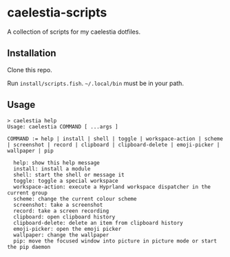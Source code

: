 # caelestia-scripts

A collection of scripts for my caelestia dotfiles.

## Installation

Clone this repo.

Run `install/scripts.fish`.
`~/.local/bin` must be in your path.

## Usage

```
> caelestia help
Usage: caelestia COMMAND [ ...args ]

COMMAND := help | install | shell | toggle | workspace-action | scheme | screenshot | record | clipboard | clipboard-delete | emoji-picker | wallpaper | pip

  help: show this help message
  install: install a module
  shell: start the shell or message it
  toggle: toggle a special workspace
  workspace-action: execute a Hyprland workspace dispatcher in the current group
  scheme: change the current colour scheme
  screenshot: take a screenshot
  record: take a screen recording
  clipboard: open clipboard history
  clipboard-delete: delete an item from clipboard history
  emoji-picker: open the emoji picker
  wallpaper: change the wallpaper
  pip: move the focused window into picture in picture mode or start the pip daemon
```
